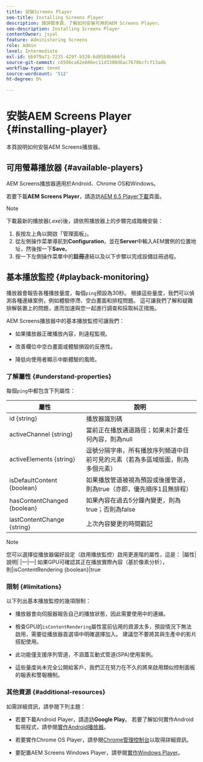 ```yaml
---
title: 安裝Screens Player
seo-title: Installing Screens Player
description: 請詳閱本頁，了解如何安裝可用的AEM Screens Player。
seo-description: Installing Screens Player
contentOwner: jsyal
feature: Administering Screens
role: Admin
level: Intermediate
exl-id: bb979a71-7235-429f-b520-6d85b8b666fa
source-git-commit: c6506ca62e806ec11d3380d6ac7670bcfcf13adb
workflow-type: tm+mt
source-wordcount: '512'
ht-degree: 0%

---
```


# 安裝AEM Screens Player {#installing-player}

本頁說明如何安裝AEM Screens播放器。

## 可用螢幕播放器 {#available-players}

AEM Screens播放器適用於Android、Chrome OS和Windows。

若要下載&#x200B;**AEM Screens Player**，請造訪[AEM 6.5 Player下載](https://download.macromedia.com/screens/)頁面。

>[!NOTE]
>
>下載最新的播放器(*.exe*)後，請依照播放器上的步驟完成臨機安裝：
>
>1. 長按左上角以開啟「管理面板」。
>1. 從左側操作菜單導航到&#x200B;**Configuration**，並在&#x200B;**Server**&#x200B;中輸入AEM實例的位置地址，然後按一下&#x200B;**Save**。
>1. 按一下左側操作菜單中的&#x200B;**註冊**&#x200B;連結以及以下步驟以完成設備註冊過程。


## 基本播放監控 {#playback-monitoring}

播放器會報告各種播放量度，每個`ping`預設為30秒。 根據這些量度，我們可以偵測各種邊緣案例，例如體驗停滯、空白畫面和排程問題。 這可讓我們了解和疑難排解裝置上的問題，進而加速與您一起進行調查和採取糾正措施。

AEM Screens播放器中的基本播放監控可讓我們：

* 如果播放器正確播放內容，則遠程監視。

* 改善欄位中空白畫面或體驗損毀的反應性。

* 降低向使用者顯示中斷體驗的風險。

### 了解屬性 {#understand-properties}

每個`ping`中都包含下列屬性：

| 屬性 | 說明 |
|---|---|
| id {string} | 播放器識別碼 |
| activeChannel {string} | 當前正在播放通道路徑；如果未計畫任何內容，則為null |
| activeElements {string} | 逗號分隔字串，所有播放序列頻道中目前可見的元素（若為多區域版面，則為多個元素） |
| isDefaultContent {boolean} | 如果播放管道被視為預設或後援管道，則為true（亦即，優先順序1且無排程） |
| hasContentChanged {boolean} | 如果內容在過去5分鐘內變更，則為true；否則為false |
| lastContentChange {string} | 上次內容變更的時間戳記 |

>[!NOTE]
>您可以選擇從播放器偏好設定（啟用播放監控）啟用更進階的屬性，這是：
>|屬性|說明|
>|—|—|
>如果GPU可確認其正在播放實際內容（基於像素分析），則|isContentRendering {boolean}|true

### 限制 {#limitations}

以下列出基本播放監控的幾項限制：

* 播放器會向伺服器報告自己的播放狀態，因此需要使用中的連線。

* 檢查GPU的`isContentRendering`屬性當前佔用的資源太多，預設情況下無法啟用，需要從播放器首選項中明確選擇加入。 建議您不要將其與生產中的影片搭配使用。

* 此功能僅支援序列管道，不涵蓋互動式管道(SPA)使用案例。

* 這些量度尚未完全公開給客戶，我們正在努力在不久的將來啟用類似控制面板的報表和警報機制。

### 其他資源 {#additional-resources}

如需詳細資訊，請參閱下列主題：

* 若要下載Android Player，請造訪&#x200B;**Google Play**。 若要了解如何實作Android監視程式，請參閱[實作Android播放器](implementing-android-player.md)。

* 若要實作Chrome OS Player，請參閱[Chrome管理控制台](implementing-chrome-os-player.md)以取得詳細資訊。

* 要配置AEM Screens Windows Player，請參閱[實作Windows Player](implementing-windows-player.md)。
